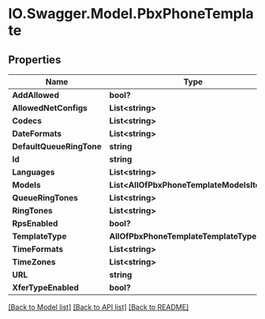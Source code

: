 # IO.Swagger.Model.PbxPhoneTemplate
## Properties

Name | Type | Description | Notes
------------ | ------------- | ------------- | -------------
**AddAllowed** | **bool?** |  | [optional] 
**AllowedNetConfigs** | **List&lt;string&gt;** |  | [optional] 
**Codecs** | **List&lt;string&gt;** |  | [optional] 
**DateFormats** | **List&lt;string&gt;** |  | [optional] 
**DefaultQueueRingTone** | **string** |  | [optional] 
**Id** | **string** |  | [optional] 
**Languages** | **List&lt;string&gt;** |  | [optional] 
**Models** | **List&lt;AllOfPbxPhoneTemplateModelsItems&gt;** |  | [optional] 
**QueueRingTones** | **List&lt;string&gt;** |  | [optional] 
**RingTones** | **List&lt;string&gt;** |  | [optional] 
**RpsEnabled** | **bool?** |  | [optional] 
**TemplateType** | **AllOfPbxPhoneTemplateTemplateType** |  | [optional] 
**TimeFormats** | **List&lt;string&gt;** |  | [optional] 
**TimeZones** | **List&lt;string&gt;** |  | [optional] 
**URL** | **string** |  | [optional] 
**XferTypeEnabled** | **bool?** |  | [optional] 

[[Back to Model list]](../README.md#documentation-for-models) [[Back to API list]](../README.md#documentation-for-api-endpoints) [[Back to README]](../README.md)

